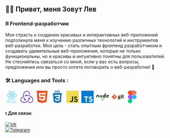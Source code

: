 ## :man_technologist: Привет, меня Зовут Лев
### Я Frontend-разработчик
Моя страсть к созданию красивых и интерактивных веб-приложений подтолкнула меня к изучению различных технологий и инструментов веб-разработки.
Моя цель - стать опытным фронтенд разработчиком и создавать удивительные веб-приложения, которые не только функциональны, но и красивы и интуитивно понятны для пользователей.
Не стесняйтесь связаться со мной, если у вас есть вопросы, предложения или вы просто хотите поговорить о веб-разработке! 🚀

### :hammer_and_wrench: Languages and Tools :
<div>
  <img src="https://github.com/devicons/devicon/blob/master/icons/react/react-original-wordmark.svg" title="React" alt="React" width="40" height="40"/>&nbsp;
  <img src="https://github.com/devicons/devicon/blob/master/icons/redux/redux-original.svg" title="Redux" alt="Redux " width="40" height="40"/>&nbsp;
  <img src="https://github.com/devicons/devicon/blob/master/icons/html5/html5-original.svg" title="HTML5" alt="HTML" width="40" height="40"/>&nbsp;
  <img src="https://github.com/devicons/devicon/blob/master/icons/css3/css3-plain-wordmark.svg"  title="CSS3" alt="CSS" width="40" height="40"/>&nbsp;
  <img src="https://github.com/devicons/devicon/blob/master/icons/javascript/javascript-original.svg" title="JavaScript" alt="JavaScript" width="40" height="40"/>&nbsp;
  <img src="https://github.com/devicons/devicon/blob/master/icons/typescript/typescript-original.svg" title="TypeScript" alt="TypeScript" width="40" height="40"/>&nbsp;
  <img src="https://github.com/devicons/devicon/blob/master/icons/nodejs/nodejs-original-wordmark.svg" title="NodeJS" alt="NodeJS" width="40" height="40"/>&nbsp;
  <img src="https://github.com/devicons/devicon/blob/master/icons/git/git-original-wordmark.svg" title="Git" **alt="Git" width="40" height="40"/>
  <img src="https://github.com/devicons/devicon/blob/master/icons/figma/figma-original.svg" title="Figma" **alt="Figma" width="40" height="40"/>
</div>


#### 📞  Для связи:
<a href="https://vk.com/levsmirnov1999" target="_blank" rel="noreferrer"><img src="https://img.shields.io/badge/VK-blue?logo=VK" alt="VK"/></a>\
<a href="https://t.me/LaskaYolo" target="_blank" rel="noreferrer"><img src="https://img.shields.io/badge/Telegram-blue?logo=Telegram" alt="Telegram"/></a>
